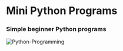 # Mini Python Programs

### Simple beginner Python programs


![Python-Programming](https://user-images.githubusercontent.com/90700181/217651122-0ac7f230-d074-4e09-9332-a4ba4b32d558.png)
